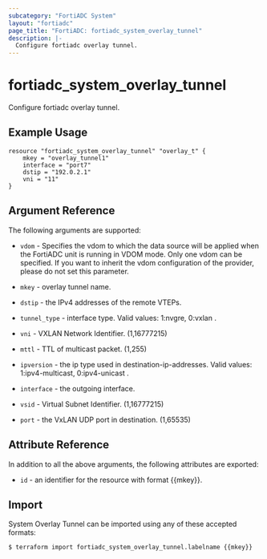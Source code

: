 ```yaml
---
subcategory: "FortiADC System"
layout: "fortiadc"
page_title: "FortiADC: fortiadc_system_overlay_tunnel"
description: |-
  Configure fortiadc overlay tunnel.
---
```


# fortiadc_system_overlay_tunnel
Configure fortiadc overlay tunnel.

## Example Usage
```hcl
resource "fortiadc_system_overlay_tunnel" "overlay_t" {
	mkey = "overlay_tunnel1"
	interface = "port7"
	dstip = "192.0.2.1"
	vni = "11"
}

```

## Argument Reference

The following arguments are supported:

* `vdom` - Specifies the vdom to which the data source will be applied when the FortiADC unit is running in VDOM mode. Only one vdom can be specified. If you want to inherit the vdom configuration of the provider, please do not set this parameter.
* `mkey` - overlay tunnel name.

* `dstip` - the IPv4 addresses of the remote VTEPs. 
* `tunnel_type` - interface type. Valid values: 1:nvgre, 0:vxlan .
* `vni` - VXLAN Network Identifier. (1,16777215)
* `mttl` - TTL of multicast packet. (1,255)
* `ipversion` - the ip type used in destination-ip-addresses. Valid values: 1:ipv4-multicast, 0:ipv4-unicast .

* `interface` - the outgoing interface. 
* `vsid` - Virtual Subnet Identifier. (1,16777215)
* `port` - the VxLAN UDP port in destination. (1,65535)

## Attribute Reference

In addition to all the above arguments, the following attributes are exported:
* `id` - an identifier for the resource with format {{mkey}}.

## Import
 System Overlay Tunnel can be imported using any of these accepted formats:
```
$ terraform import fortiadc_system_overlay_tunnel.labelname {{mkey}}
```
